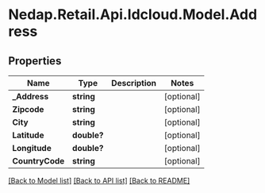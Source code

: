 # Nedap.Retail.Api.Idcloud.Model.Address
## Properties

Name | Type | Description | Notes
------------ | ------------- | ------------- | -------------
**_Address** | **string** |  | [optional] 
**Zipcode** | **string** |  | [optional] 
**City** | **string** |  | [optional] 
**Latitude** | **double?** |  | [optional] 
**Longitude** | **double?** |  | [optional] 
**CountryCode** | **string** |  | [optional] 

[[Back to Model list]](../README.md#documentation-for-models) [[Back to API list]](../README.md#documentation-for-api-endpoints) [[Back to README]](../README.md)

